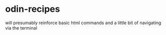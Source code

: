 # odin-recipes

will presumably reinforce basic html commands and a little bit of navigating via the terminal